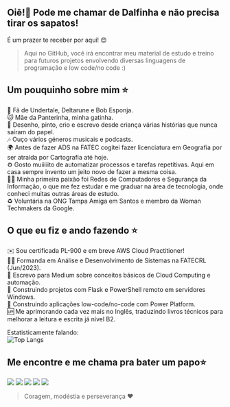 ## Oiê!👋 Pode me chamar de Dalfinha e não precisa tirar os sapatos! <br>
É um prazer te receber por aqui! 😊
> Aqui no GitHub, você irá encontrar meu material de estudo e treino para futuros projetos envolvendo diversas linguagens de programação e low code/no code :)<br>

## Um pouquinho sobre mim ⭐ 
🌟 Fã de Undertale, Deltarune e Bob Esponja. <br>
🐱 Mãe da Panterinha, minha gatinha. <br>
🎨 Desenho, pinto, crio e escrevo desde criança várias histórias que nunca saíram do papel.<br>
🎶 Ouço vários géneros musicais e podcasts.<br>
🌍 Antes de fazer ADS na FATEC cogitei fazer licenciatura em Geografia por ser atraída por Cartografia até hoje.<br>
⚙️ Gosto muiiiiito de automatizar processos e tarefas repetitivas. Aqui em casa sempre invento um jeito novo de fazer a mesma coisa.<br>
👩‍💻 Minha primeira paixão foi Redes de Computadores e Segurança da Informação, o que me fez estudar e me graduar na área de tecnologia, onde conheci muitas outras áreas de estudo.<br>
♻️ Voluntária na ONG Tampa Amiga em Santos e membro da Woman Techmakers da Google. <br>



## O que eu fiz e ando fazendo ⭐ 
✉️ Sou certificada PL-900 e em breve AWS Cloud Practitioner!<br>
👩‍💻 Formanda em Análise e Desenvolvimento de Sistemas na FATECRL (Jun/2023).<br>
📝 Escrevo para Medium sobre conceitos básicos de Cloud Computing e automação.<br>
🔧 Construindo projetos com Flask e PowerShell remoto em servidores Windows.<br>
🚀 Construindo aplicações low-code/no-code com Power Platform.<br>
🆙 Me aprimorando cada vez mais no Inglês, traduzindo livros técnicos para melhorar a leitura e escrita já nível B2. <br>


  Estatisticamente falando: <br>
![Top Langs](https://github-readme-stats.vercel.app/api/top-langs/?username=dalfinha&layout=compact)


## Me encontre e me chama pra bater um papo⭐ 
<div> 
  <a href = "mailto:dalva.mariana.dm@gmail.com"><img src="https://img.shields.io/badge/Gmail-D14836?style=for-the-badge&logo=gmail&logoColor=white" target="_blank"></a>
  <a href="https://www.linkedin.com/in/dalva-mariana/" target="_blank"><img src="https://img.shields.io/badge/-LinkedIn-%230077B5?style=for-the-badge&logo=linkedin&logoColor=white" target="_blank"></a> 
   <a href="https://learn.microsoft.com/pt-br/users/dalvinha/" target="_blank"><img src="https://img.shields.io/badge/Microsoft-008000?style=for-the-badge&logo=microsoft&logoColor=white" target="_blank"></a> 
        <a href="https://medium.com/@dalfinha.tech" target="_blank"><img src="https://img.shields.io/badge/Medium-12100E?style=for-the-badge&logo=medium&logoColor=white" target="_blank"></a> 
     <a href="https://www.hackerrank.com/dalvinha" target="_blank"><img src="https://img.shields.io/badge/-Hackerrank-2EC866?style=for-the-badge&logo=HackerRank&logoColor=white" target="_blank"></a> 
<br>
  
  
> Coragem, modéstia e perseverança ❤️
